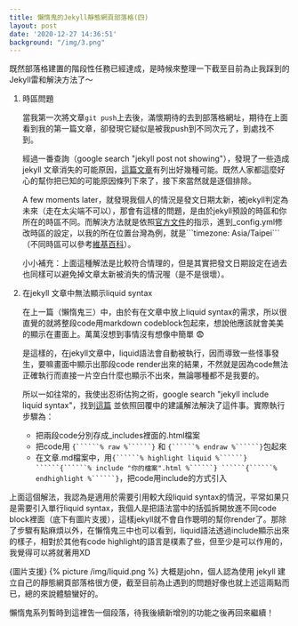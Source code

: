 ```yaml
---
title: 懶惰鬼的Jekyll靜態網頁部落格(四)
layout: post
date: '2020-12-27 14:36:51'
background: "/img/3.png"
---
```


既然部落格建置的階段性任務已經達成，是時候來整理一下截至目前為止我踩到的Jekyll雷和解決方法了～

1. 時區問題

    當我第一次將文章```git push```上去後，滿懷期待的去到部落格網址，期待在上面看到我的第一篇文章，卻發現它疑似是被我push到不同次元了，到處找不到。

    經過一番查詢（google search "jekyll post not showing"），發現了一些造成 jekyll 文章消失的可能原因，[這篇文章]([https://mycyberuniverse.com/jekyll-post-not-showing-up.html](https://mycyberuniverse.com/jekyll-post-not-showing-up.html))有列出好幾種可能。既然人家都這麼好心的幫你把已知的可能原因條列下來了，接下來當然就是逐個排除。

    A few moments later，就發現我個人的情況是發文日期太新，被jekyll判定為未來（走在太尖端不可以），那會有這樣的問題，是由於jekyll預設的時區和你所在的時區不同。而解決方法就是依照[官方文件]([https://jekyllrb.com/docs/configuration/options/](https://jekyllrb.com/docs/configuration/options/))的指示，進到_config.yml修改時區的設定，以我的所在位置台灣為例，就是```timezone: Asia/Taipei```（不同時區可以參考[維基百科]([https://en.wikipedia.org/wiki/List_of_tz_database_time_zones](https://en.wikipedia.org/wiki/List_of_tz_database_time_zones))）。

    小小補充：上面這種解法是比較符合情理的，但是其實把發文日期設定在過去也同樣可以避免掉文章太新被消失的情況喔（是不是很壞）。

2. 在jekyll 文章中無法顯示liquid syntax

    在上一篇（懶惰鬼三）中，由於有在文章中放上liquid syntax的需求，所以很直覺的就將整段code用markdown codeblock包起來，想說他應該就會美美的顯示在畫面上。萬萬沒想到事情沒有想像中簡單 😨

    是這樣的，在jekyll文章中，liquid語法會自動被執行，因而導致一些怪事發生，要嘛畫面中顯示出那段code render出來的結果，不然就是因為code無法正確執行而直接一片空白什麼也顯示不出來，無論哪種都不是我要的。

    所以一如往常的，我使出忍術估狗之術，google search "jekyll include liquid syntax"，找到[這篇](https://stackoverflow.com/questions/37688226/include-jekyll-liquid-code-without-rendering-it) 並依照回覆中的建議解法解決了這件事。實際執行步驟為：

    - 把兩段code分別存成_includes裡面的.html檔案
    - 把code用 ```{``````% raw %``````}```  和 ```{``````% endraw %``````}```包起來
    - 在文章.md檔案中，用```{``````% highlight liquid %``````} ``````{``````% include "你的檔案".html %``````} ``````{``````% endhighlight %``````}```，把code用include的方式引入
    
上面這個解法，我認為是適用於需要引用較大段liquid syntax的情況，平常如果只是需要引入單行liquid syntax，我個人是把語法當中的括弧拆開放進不同code block裡面（底下有圖片支援），這樣jekyll就不會自作聰明的幫你render了。那除了步驟有點麻煩以外，在懶惰鬼三中也可以看到，liquid語法透過include顯示出來的樣子，相對於其他有code highlight的語言是樸素了些，但至少是可以作用的，我覺得可以將就著用XD
		
 {圖片支援}
{% picture  /img/liquid.png %}
大概是john，個人認為使用 jekyll 建立自己的靜態網頁部落格很方便，截至目前為止遇到的問題好像也就上述這兩點而已，總的來說體驗蠻好的。

懶惰鬼系列暫時到這裡吿一個段落，待我後續新增別的功能之後再回來繼續！
